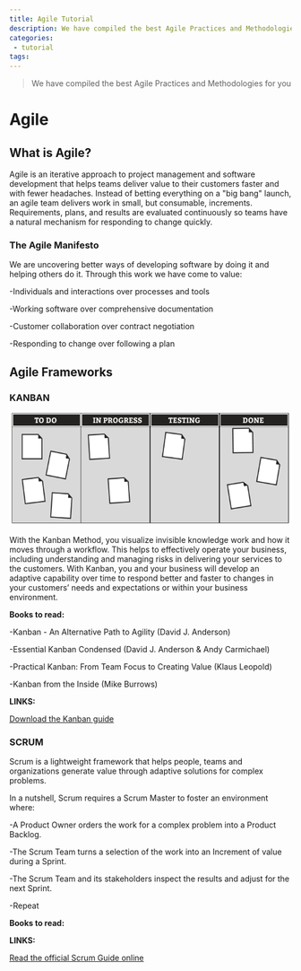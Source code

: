 ```yaml
---
title: Agile Tutorial
description: We have compiled the best Agile Practices and Methodologies for you.
categories:
 - tutorial
tags:
---
```


> We have compiled the best Agile Practices and Methodologies for you

<!-- more -->

# Agile

## What is Agile?

Agile is an iterative approach to project management and software development that helps teams deliver value to their customers faster and with fewer headaches. Instead of betting everything on a "big bang" launch, an agile team delivers work in small, but consumable, increments. Requirements, plans, and results are evaluated continuously so teams have a natural mechanism for responding to change quickly.

### The Agile Manifesto

We are uncovering better ways of developing software by doing it and helping others do it.
Through this work we have come to value:

-Individuals and interactions over processes and tools

-Working software over comprehensive documentation

-Customer collaboration over contract negotiation

-Responding to change over following a plan


## Agile Frameworks

### KANBAN
<img src="/11.png" style="background:none; border:none; box-shadow:none;">


<p>With the Kanban Method, you visualize invisible knowledge work and how it moves through a workflow. This helps to effectively operate your business, including understanding and managing risks in delivering your services to the customers. With Kanban, you and your business will develop an adaptive capability over time to respond better and faster to changes in your customers’ needs and expectations or within your business environment.</p>


<p><b>Books to read:</b></p>

<p>-Kanban - An Alternative Path to Agility (David J. Anderson)</p>

<p>-Essential Kanban Condensed (David J. Anderson & Andy Carmichael)</p>

<p>-Practical Kanban: From Team Focus to Creating Value (Klaus Leopold)</p>

<p>-Kanban from the Inside (Mike Burrows)</p>

<p><b>LINKS:</b></p>
<p><a href="https://scrumguides.org/scrum-guide.html">Download the Kanban guide</a></p>

### SCRUM

<p>Scrum is a lightweight framework that helps people, teams and organizations generate value through adaptive solutions for complex problems.</p>

<p>In a nutshell, Scrum requires a Scrum Master to foster an environment where:</p>
<p>-A Product Owner orders the work for a complex problem into a Product Backlog.</p>
<p>-The Scrum Team turns a selection of the work into an Increment of value during a Sprint.</p>
<p>-The Scrum Team and its stakeholders inspect the results and adjust for the next Sprint.</p>

<p>-Repeat</p>



<p><b>Books to read:</b></p>

<p><b>LINKS:</b></p>
<p><a href="https://scrumguides.org/scrum-guide.htm">Read the official Scrum Guide online</a></p>